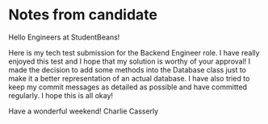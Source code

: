 # Notes from candidate

Hello Engineers at StudentBeans!

Here is my tech test submission for the Backend Engineer role. I have really enjoyed this test and I hope that my solution is worthy of your approval!
I made the decision to add some methods into the Database class just to make it a better representation of an actual database. I have also tried to keep my commit messages as detailed as possible and have committed regularly. I hope this is all okay!

Have a wonderful weekend! 
Charlie Casserly
